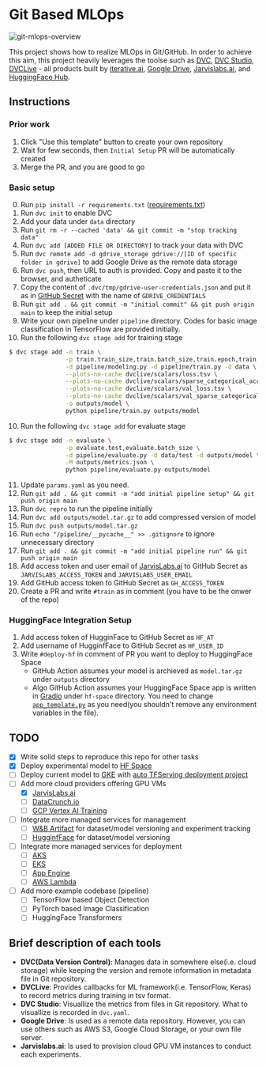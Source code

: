 # Git Based MLOps

<img src='https://svgshare.com/i/htr.svg' title='git-mlops-overview' />

This project shows how to realize MLOps in Git/GitHub. In order to achieve this aim, this project heavily leverages the toolse such as [DVC](https://dvc.org/), [DVC Studio](https://studio.iterative.ai/), [DVCLive](https://dvc.org/doc/dvclive) - all products built by [iterative.ai](https://iterative.ai/), [Google Drive](https://www.google.com/drive/), [Jarvislabs.ai](https://jarvislabs.ai/), and [HuggingFace Hub](https://github.com/huggingface/huggingface_hub).

## Instructions

### Prior work

1. Click "Use this template" button to create your own repository
2. Wait for few seconds, then `Initial Setup` PR will be automatically created
3. Merge the PR, and you are good to go

### Basic setup

0. Run `pip install -r requirements.txt` ([requirements.txt](https://github.com/codingpot/git-mlops/blob/main/requirements.txt))
1. Run `dvc init` to enable DVC
2. Add your data under `data` directory
3. Run `git rm -r --cached 'data' && git commit -m "stop tracking data"`
4. Run `dvc add [ADDED FILE OR DIRECTORY]` to track your data with DVC
5. Run `dvc remote add -d gdrive_storage gdrive://[ID of specific folder in gdrive]` to add Google Drive as the remote data storage
6. Run `dvc push`, then URL to auth is provided. Copy and paste it to the browser, and autheticate
7. Copy the content of `.dvc/tmp/gdrive-user-credentials.json` and put it as in [GitHub Secret](https://docs.github.com/en/actions/security-guides/encrypted-secrets#creating-encrypted-secrets-for-a-repository) with the name of `GDRIVE_CREDENTIALS`
8. Run `git add . && git commit -m "initial commit" && git push origin main` to keep the initial setup
9. Write your own pipeline under `pipeline` directory. Codes for basic image classification in TensorFlow are provided initially.
10. Run the following `dvc stage add` for training stage
```bash
$ dvc stage add -n train \
                -p train.train_size,train.batch_size,train.epoch,train.lr \
                -d pipeline/modeling.py -d pipeline/train.py -d data \
                --plots-no-cache dvclive/scalars/loss.tsv \
                --plots-no-cache dvclive/scalars/sparse_categorical_accuracy.tsv \
                --plots-no-cache dvclive/scalars/val_loss.tsv \
                --plots-no-cache dvclive/scalars/val_sparse_categorical_accuracy.tsv \
                -o outputs/model \
                python pipeline/train.py outputs/model
```
10. Run the following `dvc stage add` for evaluate stage
```bash
$ dvc stage add -n evaluate \
                -p evaluate.test,evaluate.batch_size \
                -d pipeline/evaluate.py -d data/test -d outputs/model \
                -M outputs/metrics.json \
                python pipeline/evaluate.py outputs/model
```
11. Update `params.yaml` as you need.
12. Run `git add . && git commit -m "add initial pipeline setup" && git push origin main`
13. Run `dvc repro` to run the pipeline initially
14. Run `dvc add outputs/model.tar.gz` to add compressed version of model 
15. Run `dvc push outputs/model.tar.gz`
16. Run `echo "/pipeline/__pycache__" >> .gitignore` to ignore unnecessary directory
17. Run `git add . && git commit -m "add initial pipeline run" && git push origin main`
18. Add access token and user email of [JarvisLabs.ai](https://jarvislabs.ai/) to GitHub Secret as `JARVISLABS_ACCESS_TOKEN` and `JARVISLABS_USER_EMAIL`
19. Add GitHub access token to GitHub Secret as `GH_ACCESS_TOKEN`
20. Create a PR and write `#train` as in comment (you have to be the onwer of the repo)

### HuggingFace Integration Setup

1. Add access token of HugginFace to GitHub Secret as `HF_AT`
2. Add username of HugginfFace to GitHub Secret as `HF_USER_ID`
3. Write `#deploy-hf` in comment of PR you want to deploy to HuggingFace Space
   - GitHub Action assumes your model is archieved as `model.tar.gz` under `outputs` directory
   - Algo GitHub Action assumes your HuggingFace Space app is written in [Gradio](https://gradio.app/) under `hf-space` directory. You need to change [`app_template.py`](https://github.com/codingpot/git-mlops/blob/main/hf-space/app_template.py) as you need(you shouldn't remove any environment variables in the file).

## TODO

- [X] Write solid steps to reproduce this repo for other tasks 
- [X] Deploy experimental model to [HF Space](https://huggingface.co/spaces)
- [ ] Deploy current model to [GKE](https://cloud.google.com/kubernetes-engine) with [auto TFServing deployment project](https://github.com/deep-diver/ml-deployment-k8s-tfserving)
- [ ] Add more cloud providers offering GPU VMs
  - [X] [JarvisLabs.ai](https://jarvislabs.ai/)
  - [ ] [DataCrunch.io](https://datacrunch.io/)
  - [ ] [GCP Vertex AI Training](https://cloud.google.com/vertex-ai#section-9)
- [ ] Integrate more managed services for management
  - [ ] [W&B Artifact](https://wandb.ai/site) for dataset/model versioning and experiment tracking
  - [ ] [HugginfFace](https://huggingface.co) for dataset/model versioning
- [ ] Integrate more managed services for deployment
  - [ ] [AKS](https://docs.microsoft.com/en-us/azure/aks/)
  - [ ] [EKS](https://aws.amazon.com/ko/eks/)
  - [ ] [App Engine](https://cloud.google.com/appengine/)
  - [ ] [AWS Lambda](https://aws.amazon.com/ko/lambda/)
- [ ] Add more example codebase (pipeline)
  - [ ] TensorFlow based Object Detection 
  - [ ] PyTorch based Image Classification
  - [ ] HuggingFace Transformers

## Brief description of each tools

- **DVC(Data Version Control)**: Manages data in somewhere else(i.e. cloud storage) while keeping the version and remote information in metadata file in Git repository.
- **DVCLive**: Provides callbacks for ML framework(i.e. TensorFlow, Keras) to record metrics during training in tsv format. 
- **DVC Studio**: Visuallize the metrics from files in Git repository. What to visuallize is recorded in `dvc.yaml`.
- **Google Drive**: Is used as a remote data repository. However, you can use others such as AWS S3, Google Cloud Storage, or your own file server.
- **Jarvislabs.ai**:  Is used to provision cloud GPU VM instances to conduct each experiments. 
